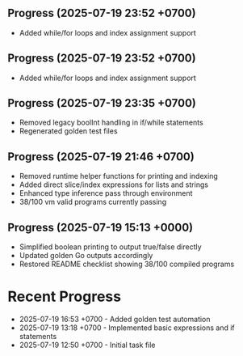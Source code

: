 ## Progress (2025-07-19 23:52 +0700)
- Added while/for loops and index assignment support

## Progress (2025-07-19 23:52 +0700)
- Added while/for loops and index assignment support

## Progress (2025-07-19 23:35 +0700)
- Removed legacy boolInt handling in if/while statements
- Regenerated golden test files

## Progress (2025-07-19 21:46 +0700)
- Removed runtime helper functions for printing and indexing
- Added direct slice/index expressions for lists and strings
- Enhanced type inference pass through environment
- 38/100 vm valid programs currently passing

## Progress (2025-07-19 15:13 +0000)
- Simplified boolean printing to output true/false directly
- Updated golden Go outputs accordingly
- Restored README checklist showing 38/100 compiled programs

# Recent Progress
- 2025-07-19 16:53 +0700 - Added golden test automation
- 2025-07-19 13:18 +0700 - Implemented basic expressions and if statements
- 2025-07-19 12:50 +0700 - Initial task file
